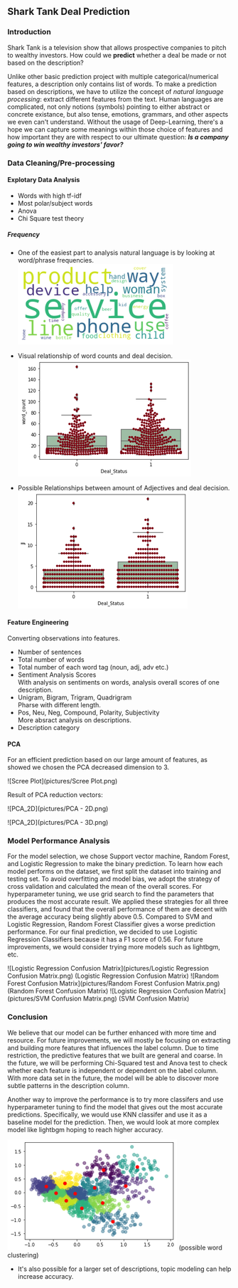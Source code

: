 ## Shark Tank Deal Prediction

### Introduction

Shark Tank is a television show that allows prospective companies to pitch to wealthy investors. 
How could we **predict** whether a deal be made or not based on the description? 

Unlike other basic prediction project with multiple categorical/numerical features, a description only contains list of words.
To make a prediction based on descriptions, we have to utilize the concept of _natural language processing_: 
  extract different features from the text.
Human languages are complicated, not only notions (symbols) pointing to either abstract or concrete existance, but also tense, emotions, grammars, and other aspects we even can't understand.
Without the usage of Deep-Learning, there's a hope we can capture some meanings within those choice of features and how important they are with respect to our ultimate question: **_Is a company going to win wealthy investors' favor?_**
  


### Data Cleaning/Pre-processing

#### Explotary Data Analysis
- Words with high tf-idf
- Most polar/subject words
- Anova
- Chi Square test theory
##### Frequency
- One of the easiest part to analysis natural language is by looking at word/phrase frequencies.
![Word Cloud](pictures/word_cloud.png)


- Visual relationship of word counts and deal decision.               
![Word Count](pictures/word_count.png)

  
- Possible Relationships between amount of Adjectives and deal decision.                             
![ADJ](pictures/ADJ.png)

#### Feature Engineering
Converting observations into features.

- Number of sentences
- Total number of words
- Total number of each word tag (noun, adj, adv etc.)
- Sentiment Analysis Scores                                                           
  With analysis on sentiments on words, analysis overall scores of one description.
- Unigram, Bigram, Trigram, Quadrigram                                                              
  Pharse with different length.
- Pos, Neu, Neg, Compound, Polarity, Subjectivity                                   
  More absract analysis on descriptions.
- Description category




#### PCA

For an efficient prediction based on our large amount of features, as showed we chosen the PCA decreased dimension to 3.

![Scree Plot](pictures/Scree Plot.png)

Result of PCA reduction vectors:

![PCA_2D](pictures/PCA - 2D.png)

![PCA_2D](pictures/PCA - 3D.png)


### Model Performance Analysis

For the model selection, we chose Support vector machine, Random Forest, and Logistic Regression to make the binary prediction. To learn how each model performs on the dataset, we first split the dataset into training and testing set. To avoid overfitting and model bias, we adopt the strategy of cross validation and calculated the mean of the overall scores. For hyperparameter tuning, we use grid search to find the parameters that produces the most accurate result. We applied these strategies for all three classifiers, and found that the overall performance of them are decent with the average accuracy being slightly above 0.5. Compared to SVM and Logistic Regression, Random Forest Classifier gives a worse prediction performance. For our final prediction, we decided to use Logistic Regression Classifiers because it has a F1 score of 0.56. For future improvements, we would consider trying more models such as lightbgm, etc.

![Logistic Regression Confusion Matrix](pictures/Logistic Regression Confusion Matrix.png) 
(Logistic Regression Confusion Matrix)
![Random Forest Confusion Matrix](pictures/Random Forest Confusion Matrix.png) 
(Random Forest Confusion Matrix)
![Logistic Regression Confusion Matrix](pictures/SVM Confusion Matrix.png) 
(SVM Confusion Matrix)

### Conclusion

We believe that our model can be further enhanced with more time and resource. For future improvements, we will mostly be focusing on extracting and building more features that influences the label column. Due to time restriction, the predictive features that we built are general and coarse. In the future, we will be performing Chi-Squared test and Anova test to check whether each feature is independent or dependent on the label column. With more data set in the future, the model will be able to discover more subtle patterns in the description column. 

Another way to improve the performance is to try more classifers and use hyperparameter tuning to find the model that gives out the most accurate predictions. Specifically, we would use KNN classifer and use it as a baseline model for the prediction. Then, we would look at more complex model like lightbgm hoping to reach higher accuracy.



![word_vector_clustering](pictures/Word_Vector_Clustering.png) 
(possible word clustering)
- It's also possible for a larger set of descriptions, topic modeling can help increase accuracy.
